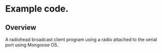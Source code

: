 # Example code.

## Overview

A radiohead broadcast client program using a radio attached to the serial port using Mongoose OS.
